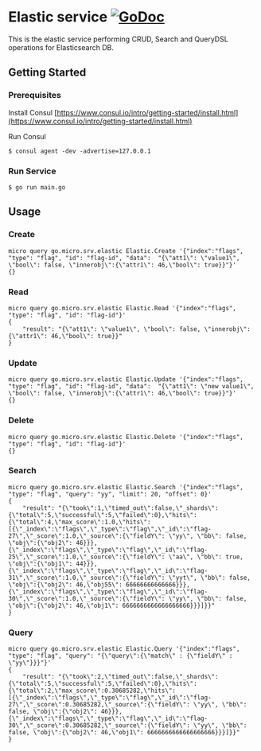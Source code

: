 # Elastic service [![GoDoc](https://godoc.org/github.com/Rakanixu/elastic/srv?status.svg)](https://godoc.org/github.com/Rakanixu/elastic/srv)

This is the elastic service performing CRUD, Search and QueryDSL operations for Elasticsearch DB.

## Getting Started

### Prerequisites

Install Consul
[https://www.consul.io/intro/getting-started/install.html](https://www.consul.io/intro/getting-started/install.html)

Run Consul
```
$ consul agent -dev -advertise=127.0.0.1
```

### Run Service

```
$ go run main.go
```

## Usage 

### Create
```
micro query go.micro.srv.elastic Elastic.Create '{"index":"flags", "type": "flag", "id": "flag-id", "data":  "{\"att1\": \"value1\", \"bool\": false, \"innerobj\":{\"attr1\": 46,\"bool\": true}}"}'
{}
```

### Read
```
micro query go.micro.srv.elastic Elastic.Read '{"index":"flags", "type": "flag", "id": "flag-id"}'
{
	"result": "{\"att1\": \"value1\", \"bool\": false, \"innerobj\":{\"attr1\": 46,\"bool\": true}}"
}

```

### Update
```
micro query go.micro.srv.elastic Elastic.Update '{"index":"flags", "type": "flag", "id": "flag-id", "data":  "{\"att1\": \"new value1\", \"bool\": false, \"innerobj\":{\"attr1\": 46,\"bool\": true}}"}'
{}
```


### Delete
```
micro query go.micro.srv.elastic Elastic.Delete '{"index":"flags", "type": "flag", "id": "flag-id"}'
{}
```

### Search
```
micro query go.micro.srv.elastic Elastic.Search '{"index":"flags", "type": "flag", "query": "yy", "limit": 20, "offset": 0}'
{
	"result": "{\"took\":1,\"timed_out\":false,\"_shards\":{\"total\":5,\"successful\":5,\"failed\":0},\"hits\":{\"total\":4,\"max_score\":1.0,\"hits\":[{\"_index\":\"flags\",\"_type\":\"flag\",\"_id\":\"flag-27\",\"_score\":1.0,\"_source\":{\"fieldY\": \"yy\", \"bb\": false, \"obj\":{\"obj2\": 46}}},{\"_index\":\"flags\",\"_type\":\"flag\",\"_id\":\"flag-25\",\"_score\":1.0,\"_source\":{\"fieldY\": \"aa\", \"bb\": true, \"obj\":{\"obj1\": 44}}},{\"_index\":\"flags\",\"_type\":\"flag\",\"_id\":\"flag-31\",\"_score\":1.0,\"_source\":{\"fieldY\": \"yyt\", \"bb\": false, \"obj\":{\"obj2\": 46,\"obj55\": 66666666666666}}},{\"_index\":\"flags\",\"_type\":\"flag\",\"_id\":\"flag-30\",\"_score\":1.0,\"_source\":{\"fieldY\": \"yy\", \"bb\": false, \"obj\":{\"obj2\": 46,\"obj1\": 6666666666666666666}}}]}}"
}
```

### Query
```
micro query go.micro.srv.elastic Elastic.Query '{"index":"flags", "type": "flag", "query": "{\"query\":{\"match\" : {\"fieldY\" : \"yy\"}}}"}'
{
	"result": "{\"took\":2,\"timed_out\":false,\"_shards\":{\"total\":5,\"successful\":5,\"failed\":0},\"hits\":{\"total\":2,\"max_score\":0.30685282,\"hits\":[{\"_index\":\"flags\",\"_type\":\"flag\",\"_id\":\"flag-27\",\"_score\":0.30685282,\"_source\":{\"fieldY\": \"yy\", \"bb\": false, \"obj\":{\"obj2\": 46}}},{\"_index\":\"flags\",\"_type\":\"flag\",\"_id\":\"flag-30\",\"_score\":0.30685282,\"_source\":{\"fieldY\": \"yy\", \"bb\": false, \"obj\":{\"obj2\": 46,\"obj1\": 6666666666666666666}}}]}}"
}

```
